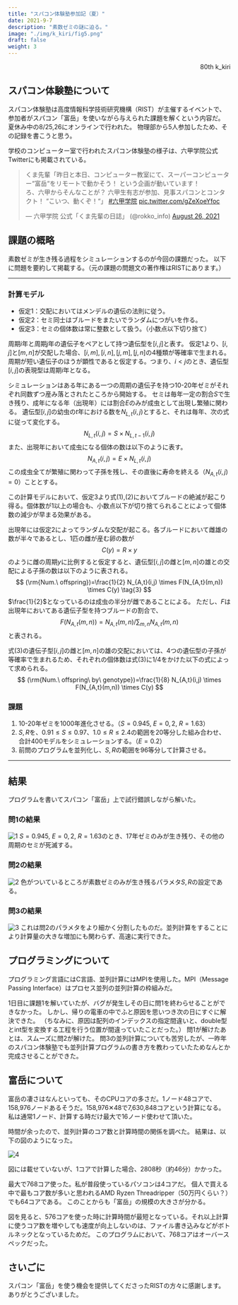 ```yaml
---
title: "スパコン体験塾参加記（夏）"
date: 2021-9-7
description: "素数ゼミの謎に迫る。"
image: "./img/k_kiri/fig5.png"
draft: false
weight: 3
---
```


<div align="right">80th k_kiri</div>

## スパコン体験塾について
スパコン体験塾は高度情報科学技術研究機構（RIST）が主催するイベントで、
参加者がスパコン「富岳」を使いながら与えられた課題を解くという内容だ。
夏休み中の8/25,26にオンラインで行われた。
物理部から5人参加したため、その記録を書こうと思う。

学校のコンピューター室で行われたスパコン体験塾の様子は、六甲学院公式Twitterにも掲載されている。

<blockquote class="twitter-tweet"><p lang="ja" dir="ltr">くま先輩「昨日と本日、コンピューター教室にて、スーパーコンピューター“富岳“をリモートで動かそう！ という企画が動いています！<br>ろ、六甲からそんなことが？ 六甲生有志が参加、見事スパコンとコンタクト！ “こいつ、動くぞ！“」 <a href="https://twitter.com/hashtag/%E5%85%AD%E7%94%B2%E5%AD%A6%E9%99%A2?src=hash&amp;ref_src=twsrc%5Etfw">#六甲学院</a> <a href="https://t.co/gZeXoeYfoc">pic.twitter.com/gZeXoeYfoc</a></p>&mdash; 六甲学院 公式「くま先輩の日誌」 (@rokko_info) <a href="https://twitter.com/rokko_info/status/1430715409682944006?ref_src=twsrc%5Etfw">August 26, 2021</a></blockquote> <script async src="https://platform.twitter.com/widgets.js" charset="utf-8"></script>


## 課題の概略
素数ゼミが生き残る過程をシミュレーションするのが今回の課題だった。
以下に問題を要約して掲載する。（元の課題の問題文の著作権はRISTにあります。）

---
### 計算モデル

- 仮定1：交配においてはメンデルの遺伝の法則に従う。
- 仮定2：セミ同士はブルードをまたいでランダムにつがいを作る。
- 仮定3：セミの個体数は常に整数として扱う。（小数点以下切り捨て）

周期$i$年と周期$j$年の遺伝子をペアとして持つ遺伝型を$[i,j]$と表す。
仮定1より、$[i,j]$と$[m,n]$が交配した場合、$[i,m],[i,n],[j,m],[j,n]$の4種類が等確率で生まれる。
周期が短い遺伝子のほうが顕性であると仮定する。つまり、$i < j$のとき、遺伝型$[i,j]$の表現型は周期$i$年となる。

シミュレーションはある年にある一つの周期の遺伝子を持つ10-20年ゼミがそれぞれ同数ずつ産み落とされたところから開始する。
セミは毎年一定の割合$S$で生き残り、成年になる年（出現年）には割合$E$のみが成虫として出現し繁殖に関わる。
遺伝型$[i,j]$の幼虫の$t$年における数を$N_{L,t}(i,j)$とすると、それは毎年、次の式に従って変化する。
$$N_{L,t}(i,j)=S \times N_{L,t-1}(i,j)  \tag{1}$$
また、出現年において成虫になる個体の数は以下のように表す。
$$N_{A,t}(i,j)=E \times N_{L,t}(i,j)  \tag{2}$$
この成虫全てが繁殖に関わって子孫を残し、その直後に寿命を終える（$N_{A,t}(i,j)=0$）こととする。

この計算モデルにおいて、仮定3より式(1),(2)においてブルードの絶滅が起こり得る。個体数が1以上の場合も、小数点以下が切り捨てられることによって個体数の減少が早まる効果がある。

出現年には仮定2によってランダムな交配が起こる。各ブルードにおいて雌雄の数が半々であるとし、1匹の雌が産む卵の数が
$$C(y)=R \times y$$
のように雌の周期$y$に比例すると仮定すると、遺伝型$[i,j]$の雌と$[m,n]$の雄との交配による子孫の数は以下のように表される。
$$
(\rm{Num.\ offspring})=\frac{1}{2} N_{A,t}(i,j) \times F(N_{A,t}(m,n)) \times C(y) \tag{3}
$$
$\frac{1}{2}$となっているのは成虫の半分が雌であることによる。
ただし、$F$は出現年においてある遺伝子型を持つブルードの割合で、
$$
F(N_{A,t}(m,n))=N_{A,t}(m,n)/\sum_{m,n}N_{A,t}(m,n)
$$
と表される。

式(3)の遺伝子型$[i,j]$の雌と$[m,n]$の雄の交配においては、4つの遺伝型の子孫が等確率で生まれるため、それぞれの個体数は式(3)に$1/4$をかけた以下の式によって求められる。
$$
(\rm{Num.\ offspring\ by\ genotype})=\frac{1}{8} N_{A,t}(i,j) \times F(N_{A,t}(m,n)) \times C(y)
$$

### 課題
1. 10-20年ゼミを1000年進化させる。（$S=0.945,\ E=0,2,\ R=1.63$）
1. $S, R$を、$0.91 \leq S \leq 0.97$、$1.0 \leq R \leq 2.4$の範囲を20等分した組み合わせ、合計400モデルをシミュレーションする。（$E=0.2$）
1. 前問のプログラムを並列化し、$S, R$の範囲を96等分して計算させる。

---

## 結果

プログラムを書いてスパコン「富岳」上で試行錯誤しながら解いた。

### 問1の結果
![1](./../../img/k_kiri/fig5.png)
$S=0.945,\ E=0,2,\ R=1.63$のとき、17年ゼミのみが生き残り、その他の周期のセミが死滅する。

### 問2の結果
![2](./../../img/k_kiri/fig6.png)
色がついているところが素数ゼミのみが生き残るパラメタ$S,R$の設定である。

### 問3の結果
![3](./../../img/k_kiri/fig7-old.png)
これは問2のパラメタをより細かく分割したものだ。並列計算をすることにより計算量の大きな増加にも関わらず、高速に実行できた。

## プログラミングについて

プログラミング言語にはC言語、並列計算にはMPIを使用した。MPI（Message Passing Interface）はプロセス並列の並列計算の枠組みだ。

1日目に課題1を解いていたが、バグが発生しその日に問1を終わらせることができなかった。
しかし、帰りの電車の中でふと原因を思いつき次の日にすぐに解決できた。
（ちなみに、原因は配列のインデックスの指定間違いと、double型とint型を変換する工程を行う位置が間違っていたことだった。）
問1が解けたあとは、スムーズに問2が解けた。
問3の並列計算についても苦労したが、一昨年のスパコン体験塾でも並列計算プログラムの書き方を教わっていたためなんとか完成させることができた。

## 富岳について

富岳の凄さはなんといっても、そのCPUコアの多さだ。1ノード48コアで、158,976ノードあるそうだ。158,976✕48で7,630,848コアという計算になる。
私は通常1ノード、計算する時だけ最大で16ノード使わせて頂いた。

時間が余ったので、並列計算のコア数と計算時間の関係を調べた。
結果は、以下の図のようになった。

![4](./../../img/k_kiri/spacon-04.png)

図には載せていないが、1コアで計算した場合、2808秒（約46分）かかった。

最大で768コア使った。私が普段使っているパソコンは4コアだ。
個人で買える中で最もコア数が多いと思われるAMD Ryzen Threadripper（50万円くらい？）でも64コアである。
このことからも「富岳」の規模の大きさが分かる。

図を見ると、576コアを使った時に計算時間が最短となっている。それ以上計算に使うコア数を増やしても速度が向上しないのは、ファイル書き込みなどがボトルネックとなっているためだ。
このプログラムにおいて、768コアはオーバースペックだった。

## さいごに

スパコン「富岳」を使う機会を提供してくださったRISTの方々に感謝します。ありがとうございました。